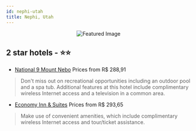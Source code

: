 ```yaml
---
id: nephi-utah
title: Nephi, Utah
---
```


<center><img src="https://i.travelapi.com/hotels/4000000/3440000/3435500/3435462/7d76aacd_z.jpg" alt="Featured Image" /></center>


##  2 star hotels - ⭐️⭐️

-    [National 9 Mount Nebo](https://us.hurb.com/hotels/nephi/national-9-mount-nebo-JNP-JP143457?cmp=18055) Prices from R$ 288,91
   > Don't miss out on recreational opportunities including an outdoor pool and a spa tub. Additional features at this hotel include complimentary wireless Internet access and a television in a common area.
-    [Economy Inn & Suites](https://us.hurb.com/hotels/nephi/economy-inn-suites-JNP-JP196456?cmp=18055) Prices from R$ 293,65
   > Make use of convenient amenities, which include complimentary wireless Internet access and tour/ticket assistance.
